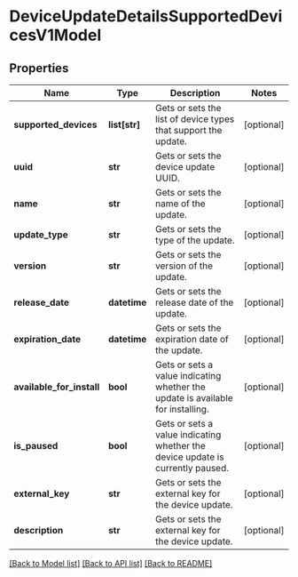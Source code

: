 # DeviceUpdateDetailsSupportedDevicesV1Model

## Properties
Name | Type | Description | Notes
------------ | ------------- | ------------- | -------------
**supported_devices** | **list[str]** | Gets or sets the list of device types that support the update. | [optional] 
**uuid** | **str** | Gets or sets the device update UUID. | [optional] 
**name** | **str** | Gets or sets the name of the update. | [optional] 
**update_type** | **str** | Gets or sets the type of the update. | [optional] 
**version** | **str** | Gets or sets the version of the update. | [optional] 
**release_date** | **datetime** | Gets or sets the release date of the update. | [optional] 
**expiration_date** | **datetime** | Gets or sets the expiration date of the update. | [optional] 
**available_for_install** | **bool** | Gets or sets a value indicating whether the update is available for installing. | [optional] 
**is_paused** | **bool** | Gets or sets a value indicating whether the device update is currently paused. | [optional] 
**external_key** | **str** | Gets or sets the external key for the device update. | [optional] 
**description** | **str** | Gets or sets the external key for the device update. | [optional] 

[[Back to Model list]](../README.md#documentation-for-models) [[Back to API list]](../README.md#documentation-for-api-endpoints) [[Back to README]](../README.md)


